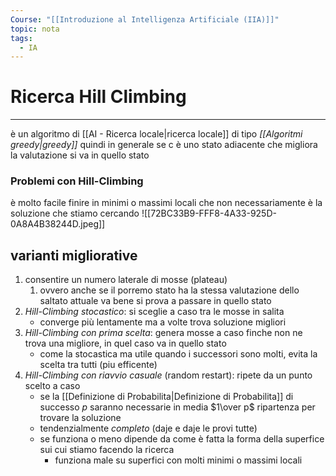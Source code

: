 ```yaml
---
Course: "[[Introduzione al Intelligenza Artificiale (IIA)]]"
topic: nota
tags:
  - IA
---
```


# Ricerca Hill Climbing
---
è un algoritmo di [[AI - Ricerca locale|ricerca locale]]  di tipo _[[Algoritmi greedy|greedy]]_ quindi in generale se c è uno stato adiacente che migliora la valutazione si va in quello stato

### Problemi con Hill-Climbing
è molto facile finire in minimi o massimi locali che non necessariamente è la soluzione che stiamo cercando 
![[72BC33B9-FFF8-4A33-925D-0A8A4B38244D.jpeg]]

## varianti migliorative
1. consentire un numero laterale di mosse (plateau)
	1. ovvero anche se il porremo stato ha la stessa valutazione dello saltato attuale va bene si prova a passare in quello stato
2. _Hill-Climbing stocastico_: si sceglie a caso tra le mosse in salita 
	- converge più lentamente ma a volte trova soluzione migliori
3. _Hill-Climbing con prima scelta_: genera mosse a caso finche non ne trova una migliore, in quel caso va in quello stato
	- come la stocastica ma utile quando i successori sono molti, evita la scelta tra tutti (piu efficente)
4. _Hill-Climbing con riavvio casuale_ (random restart): ripete da un punto scelto a caso
	-  se la [[Definizione di Probabilita|Definizione di Probabilita]] di successo $p$ saranno necessarie in media $1\over p$ ripartenza per trovare la soluzione 
	- tendenzialmente _completo_ (daje e daje le provi tutte)
	- se funziona o meno dipende da come è fatta la forma della superfice sui cui stiamo facendo la ricerca
		- funziona male su superfici con molti minimi o massimi locali 
